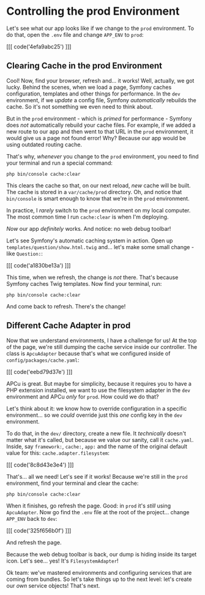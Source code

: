 # Controlling the prod Environment

Let's see what our app looks like if we change to the `prod` environment.
To do that, open the `.env` file and change `APP_ENV` to `prod`:

[[[ code('4efa9abc25') ]]]

## Clearing Cache in the prod Environment

Cool! Now, find your browser, refresh and... it works! Well, actually, we got lucky.
Behind the scenes, when we load a page, Symfony caches configuration, templates and
other things for performance. In the `dev` environment, if we *update* a config file,
Symfony *automatically* rebuilds the cache. So it's not something we even need
to think about.

But in the `prod` environment - which is *primed* for performance - Symfony does *not*
automatically rebuild your cache files. For example, if we added a new route to
our app and then went to that URL in the `prod` environment, it would give us a
page not found error! Why? Because our app would be using outdated routing cache.

That's why, *whenever* you change to the `prod` environment, you need to
find your terminal and run a special command:

```terminal
php bin/console cache:clear
```

This clears the cache so that, on our next reload, *new* cache will be built. The
cache is stored in a `var/cache/prod` directory. Oh, and notice that `bin/console`
is smart enough to know that we're in the `prod` environment.

In practice, I *rarely* switch to the `prod` environment on my local computer.
The most common time I run `cache:clear` is when I'm deploying.

*Now* our app *definitely* works. And notice: no web debug toolbar!

Let's see Symfony's automatic caching system in action. Open up
`templates/question/show.html.twig` and... let's make some small change - like
`Question:`:

[[[ code('a1830be13a') ]]]

This time, when we refresh, the change is *not* there. That's because Symfony
caches Twig templates. Now find your terminal, run:

```terminal
php bin/console cache:clear
```

And come back to refresh. There's the change!

## Different Cache Adapter in prod

Now that we understand environments, I have a challenge for us! At the top of the
page, we're still dumping the cache service inside our controller. The class
is `ApcuAdapter` because that's what we configured inside of
`config/packages/cache.yaml`:

[[[ code('eebd79d37e') ]]]

APCu is great. But maybe for simplicity, because it requires you to have a PHP
extension installed, we want to use the filesystem adapter in the `dev` environment
and APCu *only* for `prod`. How could we do that?

Let's think about it: we know how to override configuration in a specific
environment... so we *could* override just this *one* config key in the `dev`
environment.

To do that, in the `dev/` directory, create a new file. It *technically* doesn't
matter what it's called, but because we value our sanity, call it `cache.yaml`.
Inside, say `framework:`, `cache:`, `app:` and the name of the original default
value for this: `cache.adapter.filesystem`:

[[[ code('8c8d43e3e4') ]]]

That's... all we need! Let's see if it works! Because we're still in the `prod`
environment, find your terminal and clear the cache:

```terminal-silent
php bin/console cache:clear
```

When it finishes, go refresh the page. Good: in `prod` it's *still* using
`ApcuAdapter`. Now go find the `.env` file at the root of the project... change
`APP_ENV` back to `dev`:

[[[ code('325f656b0f') ]]]

And refresh the page.

Because the web debug toolbar is back, our dump is hiding inside its target icon.
Let's see... yes! It's `FilesystemAdapter`!

Ok team: we've mastered environments and configuring services that are coming
from bundles. So let's take things up to the next level: let's create our *own*
service objects! That's next.
